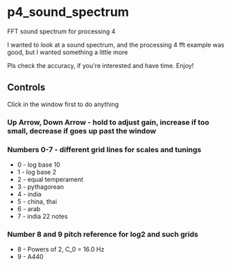 # p4_sound_spectrum

FFT sound spectrum for processing 4

I wanted to look at a sound spectrum, and the processing 4 fft example was good, but I wanted something a little more

Pls check the accuracy, if you're interested and have time. Enjoy!


## Controls

Click in the window first to do anything

### Up Arrow, Down Arrow - hold to adjust gain, increase if too small, decrease if goes up past the window

### Numbers 0-7 - different grid lines for scales and tunings

* 0 - log base 10
* 1 - log base 2 
* 2 - equal temperament
* 3 - pythagorean
* 4 - india
* 5 - china, thai
* 6 - arab
* 7 - india 22 notes

### Number 8 and 9 pitch reference for log2 and such grids

* 8 - Powers of 2, C_0 = 16.0 Hz
* 9 - A440